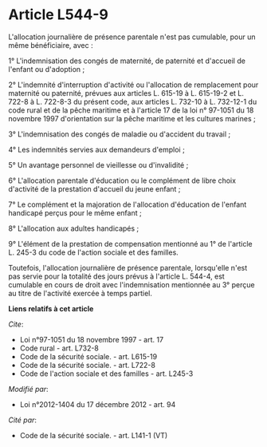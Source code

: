 # Article L544-9

L'allocation journalière de présence parentale n'est pas cumulable, pour un même bénéficiaire, avec : 

1° L'indemnisation des congés de maternité, de paternité et d'accueil de l'enfant  ou d'adoption ; 

2° L'indemnité d'interruption d'activité ou l'allocation de remplacement pour maternité ou paternité, prévues aux articles L.
615-19 à L. 615-19-2 et L. 722-8 à L. 722-8-3 du présent code, aux articles L. 732-10 à L. 732-12-1 du code rural et de la
pêche maritime et à l'article 17 de la loi n° 97-1051 du 18 novembre 1997 d'orientation sur la pêche maritime et les cultures
marines ; 

3° L'indemnisation des congés de maladie ou d'accident du travail ; 

4° Les indemnités servies aux demandeurs d'emploi ; 

5° Un avantage personnel de vieillesse ou d'invalidité ; 

6° L'allocation parentale d'éducation ou le complément de libre choix d'activité de la prestation d'accueil du jeune
enfant ; 

7° Le complément et la majoration de l'allocation d'éducation de l'enfant handicapé perçus pour le même enfant ; 

8° L'allocation aux adultes handicapés ; 

9° L'élément de la prestation de compensation mentionné au 1° de l'article L. 245-3 du code de l'action sociale et des
familles. 

Toutefois, l'allocation journalière de présence parentale, lorsqu'elle n'est pas servie pour la totalité des jours prévus à
l'article L. 544-4, est cumulable en cours de droit avec l'indemnisation mentionnée au 3° perçue au titre de l'activité
exercée à temps partiel.

**Liens relatifs à cet article**

_Cite_:

  - Loi n°97-1051 du 18 novembre 1997 - art. 17
  - Code rural - art. L732-8
  - Code de la sécurité sociale. - art. L615-19
  - Code de la sécurité sociale. - art. L722-8
  - Code de l'action sociale et des familles - art. L245-3

_Modifié par_:

  - Loi n°2012-1404 du 17 décembre 2012 - art. 94

_Cité par_:

  - Code de la sécurité sociale. - art. L141-1 (VT)
